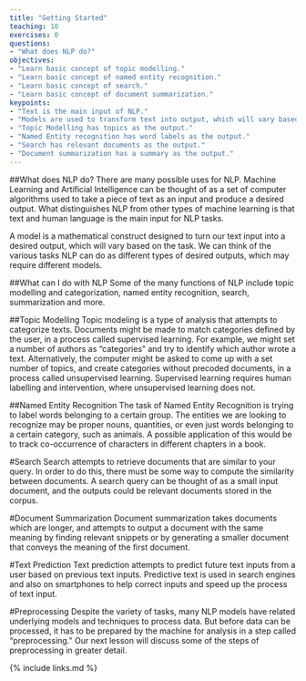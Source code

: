 ```yaml
---
title: "Getting Started"
teaching: 10
exercises: 0
questions:
- "What does NLP do?"
objectives:
- "Learn basic concept of topic modelling."
- "Learn basic concept of named entity recognition."
- "Learn basic concept of search."
- "Learn basic concept of document summarization."
keypoints:
- "Text is the main input of NLP."
- "Models are used to transform text into output, which will vary based on task."
- "Topic Modelling has topics as the output."
- "Named Entity recognition has word labels as the output."
- "Search has relevant documents as the output."
- "Document summarization has a summary as the output."
---
```



##What does NLP do?
There are many possible uses for NLP. Machine Learning and Artificial Intelligence can be thought of as a set of computer
algorithms used to take a piece of text as an input and produce a desired output. What distinguishes NLP 
from other types of machine learning is that text and human language is the main input for NLP tasks.

A model is a mathematical construct designed to turn our text input into a desired output, 
which will vary based on the task. We can think of the various tasks NLP can do as different types 
of desired outputs, which may require different models. 

##What can I do with NLP
Some of the many functions of NLP include topic modelling and categorization, 
named entity recognition, search, summarization and more. 


##Topic Modelling
Topic modeling is a type of analysis that attempts to categorize texts. 
Documents might be made to match categories defined by the user, in a process called supervised learning. 
For example, we might set a number of authors as “categories” and try to identify which author wrote a text. 
Alternatively, the computer might be asked to come up with a set number of topics, and create categories without precoded documents, 
in a process called unsupervised learning. Supervised learning requires human labelling and intervention, where
unsupervised learning does not.

##Named Entity Recognition
The task of Named Entity Recognition is trying to label words belonging to a certain group. 
The entities we are looking to recognize may be proper nouns, quantities, or even just words belonging to a certain category, such as animals. 
A possible application of this would be to track co-occurrence of characters in different chapters in a book.

#Search
Search attempts to retrieve documents that are similar to your query. 
In order to do this, there must be some way to compute the similarity between documents. 
A search query can be thought of as a small input document, and the outputs could be relevant documents stored in the corpus. 

#Document Summarization
Document summarization takes documents which are longer, and attempts to output a document with the same meaning by finding 
relevant snippets or by generating a smaller document that conveys the meaning of the first document.

#Text Prediction
Text prediction attempts to predict future text inputs from a user based on previous text inputs. Predictive text is used in search engines and also on smartphones to help correct inputs and speed up the process of text input.

#Preprocessing
Despite the variety of tasks, many NLP models have related underlying models and techniques to process data. 
But before data can be processed, it has to be prepared by the machine for analysis in a step called “preprocessing.”
Our next lesson will discuss some of the steps of preprocessing in greater detail.

{% include links.md %}
